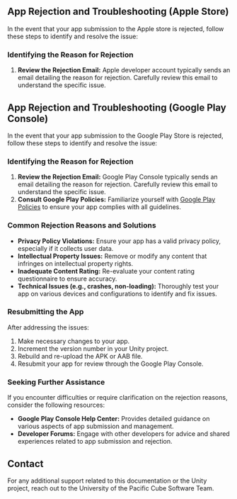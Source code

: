 ## App Rejection and Troubleshooting (Apple Store)

In the event that your app submission to the Apple store is rejected, follow these steps to identify and resolve the issue:
### Identifying the Reason for Rejection

1. **Review the Rejection Email:** Apple developer account typically sends an email detailing the reason for rejection. Carefully review this email to understand the specific issue.






## App Rejection and Troubleshooting (Google Play Console)

In the event that your app submission to the Google Play Store is rejected, follow these steps to identify and resolve the issue:

### Identifying the Reason for Rejection

1. **Review the Rejection Email:** Google Play Console typically sends an email detailing the reason for rejection. Carefully review this email to understand the specific issue.
2. **Consult Google Play Policies:** Familiarize yourself with [Google Play Policies](https://play.google.com/about/developer-content-policy/) to ensure your app complies with all guidelines.

### Common Rejection Reasons and Solutions

- **Privacy Policy Violations:** Ensure your app has a valid privacy policy, especially if it collects user data.
- **Intellectual Property Issues:** Remove or modify any content that infringes on intellectual property rights.
- **Inadequate Content Rating:** Re-evaluate your content rating questionnaire to ensure accuracy.
- **Technical Issues (e.g., crashes, non-loading):** Thoroughly test your app on various devices and configurations to identify and fix issues.

### Resubmitting the App

After addressing the issues:
1. Make necessary changes to your app.
2. Increment the version number in your Unity project. 
3. Rebuild and re-upload the APK or AAB file.
4. Resubmit your app for review through the Google Play Console.

### Seeking Further Assistance

If you encounter difficulties or require clarification on the rejection reasons, consider the following resources:
- **Google Play Console Help Center:** Provides detailed guidance on various aspects of app submission and management.
- **Developer Forums:** Engage with other developers for advice and shared experiences related to app submission and rejection.

## Contact

For any additional support related to this documentation or the Unity project, reach out to the University of the Pacific Cube Software Team.
